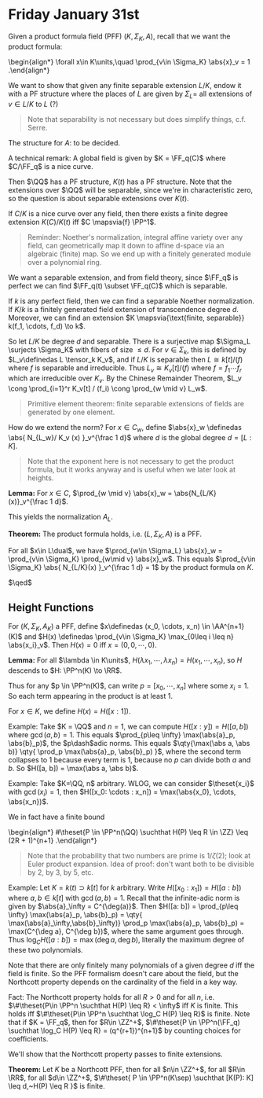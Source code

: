 # Friday January 31st

Given a product formula field (PFF) $(K, \Sigma_K, A)$, recall that we want the product formula:

\begin{align*}
\forall x\in K\units,\quad \prod_{v\in \Sigma_K} \abs{x}_v = 1
.\end{align*}

We want to show that given any finite separable extension $L/K$, endow it with a PF structure where the places of $L$ are given by $\Sigma_L =$ all extensions of $v\in L/K$ to $L$ (?)

> Note that separability is not necessary but does simplify things, c.f. Serre.

The structure for $A$: to be decided.

A technical remark: 
A global field is given by $K = \FF_q(C)$ where $C/\FF_q$ is a nice curve.

Then $\QQ$ has a PF structure, $K(t)$ has a PF structure.
Note that the extensions over $\QQ$ will be separable, since we're in characteristic zero, so the question is about separable extensions over $K(t)$.

If $C/K$ is a nice curve over any field, then there exists a finite degree extension $K(C) / K(t)$ iff $C \mapsvia{f} \PP^1$.

> Reminder: Noether's normalization, integral affine variety over any field, can geometrically map it down to affine d-space via an algebraic (finite) map.
> So we end up with a finitely generated module over a polynomial ring.

We want a separable extension, and from field theory, since $\FF_q$ is perfect we can find $\FF_q(t) \subset \FF_q(C)$ which is separable.

If $k$ is any perfect field, then we can find a separable Noether normalization.
If $K/k$ is a finitely generated field extension of transcendence degree $d$.
Moreover, we can find an extension $K \mapsvia{\text{finite, separable}} k(f_1, \cdots, f_d) \to k$.

So let $L/K$ be degree $d$ and separable.
There is a surjective map $\Sigma_L \surjects \Sigma_K$ with fibers of size $\leq d$.
For $v\in \Sigma_k$, this is defined by $L_v\definedas L \tensor_k K_v$, and if $L/K$ is separable then $L \cong k[t]/(f)$ where $f$ is separable and irreducible.
Thus $L_v \cong K_v[t] / (f)$ where $f = f_1 \cdots f_r$ which are irreducible over $K_v$.
By the Chinese Remainder Theorem, $L_v \cong \prod_{i=1}^r K_v[t] / (f_i) \cong \prod_{w \mid v} L_w$.

> Primitive element theorem: finite separable extensions of fields are generated by one element.

How do we extend the norm?
For $x\in C_w$, define $\abs{x}_w \definedas \abs{ N_{L_w}/ K_v (x) }_v^{\frac 1 d}$ where $d$ is the global degree $d = [L : K]$.

> Note that the exponent here is not necessary to get the product formula, but it works anyway and is useful when we later look at heights.

**Lemma:**
For $x\in C$, $\prod_{w \mid v} \abs{x}_w = \abs{N_{L/K}(x)}_v^{\frac 1 d}$.

This yields the normalization $A_L$.

**Theorem:**
The product formula holds, i.e. $(L, \Sigma_K, A)$ is a PFF.

For all $x\in L\dual$, we have $\prod_{w\in \Sigma_L} \abs{x}_w = \prod_{v\in \Sigma_K} \prod_{w\mid v} \abs{x}_w$.
This equals $\prod_{v\in \Sigma_K} \abs{ N_{L/K}(x)  }_v^{\frac 1 d} = 1$ by the product formula on $K$.

$\qed$

## Height Functions

For $(K, \Sigma_K, A_K)$ a PFF, define $x\definedas (x_0, \cdots, x_n) \in \AA^{n+1}(K)$ and $H(x) \definedas \prod_{v\in \Sigma_K} \max_{0\leq i \leq n} \abs{x_i}_v$.
Then $H(x) = 0$ iff $x = (0, 0, \cdots, 0)$.

**Lemma:**
For all $\lambda \in K\units$, $H(\lambda x_1, \cdots, \lambda x_n) = H(x_1, \cdots, x_n)$, so $H$ descends to $H: \PP^n(K) \to \RR$.

Thus for any $p \in \PP^n(K)$, can write $p = [x_0, \cdots, x_n]$ where some $x_i = 1$.
So each term appearing in the product is at least 1.

For $x\in K$, we define $H(x) = H([x: 1])$.

Example:
Take $K = \QQ$ and $n=1$, we can compute $H([x: y]) = H([a, b])$ where $\gcd(a, b) = 1$. 
This equals $\prod_{p\leq \infty} \max(\abs{a}_p, \abs{b}_p)$, the $p\dash$adic norms.
This equals $\qty{\max(\abs a, \abs b)} \qty{ \prod_p \max(\abs{a}_p, \abs{b}_p)  }$, where the second term collapses to 1 because every term is 1, because no $p$ can divide both $a$ and $b$.
So $H([a, b]) = \max(\abs a, \abs b)$.

Example:
Take $K=\QQ, n$ arbitrary.
WLOG, we can consider $\theset{x_i}$ with $\gcd(x_i) = 1$, then $H([x_0: \cdots : x_n]) = \max(\abs{x_0}, \cdots, \abs{x_n})$.

We in fact have a finite bound

\begin{align*}
\#\theset{P \in \PP^n(\QQ) \suchthat H(P) \leq R \in \ZZ} \leq (2R + 1)^{n+1} 
.\end{align*}

> Note that the probability that two numbers are prime is $1/\zeta(2)$; look at Euler product expansion.
> Idea of proof: don't want both to be divisible by 2, by 3, by 5, etc.

Example:
Let $K = k(t) \supset k[t]$ for $k$ arbitrary.
Write $H([x_0: x_1]) = H([a:b])$ where $a, b\in k[t]$ with $\gcd(a, b) = 1$.
Recall that the infinite-adic norm is given by $\abs{a}_\infty = C^{\deg(a)}$.
Then $H([a: b]) = \prod_{p\leq \infty} \max(\abs{a}_p, \abs{b}_p) = \qty{ \max(\abs{a}_\infty,\abs{b}_\infty)} \prod_p \max(\abs{a}_p, \abs{b}_p) = \max(C^{\deg a}, C^{\deg b})$, where the same argument goes through.
Thus $\log_C H([a: b]) = \max(\deg a, \deg b)$, literally the maximum degree of these two polynomials.

Note that there are only finitely many polynomials of a given degree $d$ iff the field is finite.
So the PFF formalism doesn't care about the field, but the Northcott property depends on the cardinality of the field in a key way.

Fact:
The Northcott property holds for all $R> 0$ and for all $n$, i.e. $\#\theset{P\in \PP^n \suchthat H(P) \leq R} < \infty$ iff $K$ is finite.
This holds iff $\#\theset{P\in \PP^n \suchthat \log_C H(P) \leq R}$ is finite.
Note that if $K = \FF_q$, then for $R\in \ZZ^+$, $\#\theset{P \in \PP^n(\FF_q) \suchthat \log_C H(P) \leq R} = (q^{r+1})^{n+1}$ by counting choices for coefficients.

We'll show that the Northcott property passes to finite extensions.

**Theorem:**
Let $K$ be a Northcott PFF, then for all $n\in \ZZ^+$, for all $R\in \RR$, for all $d\in \ZZ^+$, $\#\theset{ P \in \PP^n(K\sep) \suchthat [K(P): K] \leq d,~H(P) \leq R  }$ is finite.

